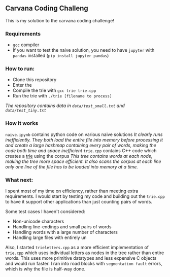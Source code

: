 ## Carvana Coding Challeng
This is my solution to the carvana coding challenge!

### Requirements
- `gcc` compiler
- If you want to test the naive solution, you need to have `jupyter` with `pandas` installed (`pip install jupyter pandas`)

### How to run:
- Clone this repository
- Enter the 
- Compile the trie with `gcc trie trie.cpp`
- Run the trie with `./trie [filename to process]`

*The repository contains data in `data/test_small.txt` and `data/test_tiny.txt`*

### How it works
`naive.ipynb` contains python code on various naive solutions 
    *It clearly runs inefficiently. They both load the entire file into memory before processing it and create a large hashmap containing every pair of words, making the code both time and space inefficient*
`trie.cpp` contains C++ code which creates a [trie](https://arxiv.org/pdf/1806.09447.pdf) using the corpus
    *This tree contains words at each node, making the tree more space efficient. It also scans the corpus at each line only one line of the file has to be loaded into memory at a time.*

### What next:
I spent most of my time on efficiency, rather than meeting extra requirements. I would start by testing my code and building out the `trie.cpp` to have it support other applications than just counting pairs of words.

Some test cases I haven't considered:
- Non-unicode characters
- Handling line-endings and small pairs of words
- Handling words with a large number of characters
- Handling large files with entirely un

Also, I started `trieletters.cpp` as a more efficient implementation of `trie.cpp` which uses individual letters as nodes in the tree rather than entire words. This uses more primitive datatypes and less expensive C objects and would run faster. I ran into road blocks with `segmentation fault` errors, which is why the file is half-way done.